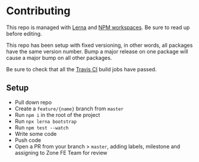 # Contributing

This repo is managed with [Lerna][url-lerna] and [NPM workspaces][url-npm-workspaces]. Be sure to read up before editing.

This repo has been setup with fixed versioning, in other words, all packages have the same version number. Bump a major release on one package will cause a major bump on all other packages.

Be sure to check that all the [Travis CI][url-travis] build jobs have passed.

## Setup

- Pull down repo
- Create a `feature/{name}` branch from `master`
- Run `npm i` in the root of the project
- Run `npx lerna bootstrap`
- Run `npm test --watch`
- Write some code
- Push code
- Open a PR from your branch > `master`, adding labels, milestone and assigning to Zone FE Team for review

[url-npm-workspaces]: https://docs.npmjs.com/cli/v7/using-npm/workspaces
[url-lerna]: https://lernajs.io/
[url-travis]: https://travis-ci.com/zone/frontend
